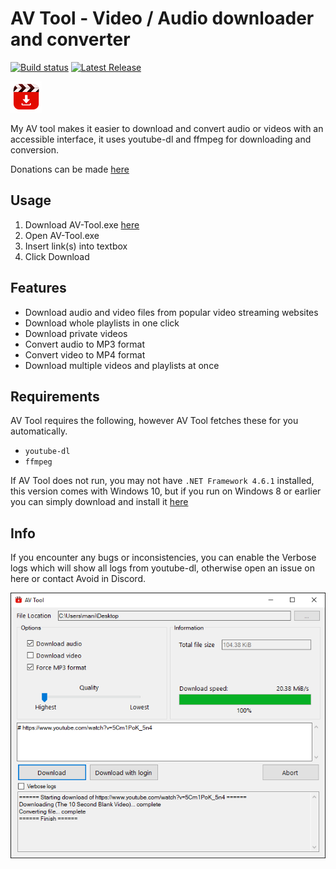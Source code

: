 # AV Tool - Video / Audio downloader and converter
[![Build status](https://ci.appveyor.com/api/projects/status/65594ghmtjavjw29?svg=true)](https://ci.appveyor.com/project/MartinNielsenDev/av-tool)
[![Latest Release](https://img.shields.io/github/release/martinnielsendev/av-tool.svg)](https://github.com/MartinNielsenDev/av-tool/releases)

![icon](https://raw.githubusercontent.com/MartinNielsenDev/AV-Tool/master/AV-Tool/Resources/small_icon.png)

My AV tool makes it easier to download and convert audio or videos with an accessible interface, it uses youtube-dl and ffmpeg for downloading and conversion.


Donations can be made [here](https://paypal.me/avoidlol)
## Usage
1. Download AV-Tool.exe [here](https://github.com/MartinNielsenDev/AV-Tool/releases)
2. Open AV-Tool.exe
3. Insert link(s) into textbox
4. Click Download
## Features
* Download audio and video files from popular video streaming websites
* Download whole playlists in one click
* Download private videos
* Convert audio to MP3 format
* Convert video to MP4 format
* Download multiple videos and playlists at once
## Requirements
AV Tool requires the following, however AV Tool fetches these for you automatically.
* `youtube-dl`
* `ffmpeg`

If AV Tool does not run, you may not have `.NET Framework 4.6.1` installed, this version comes with Windows 10, but if you run on Windows 8 or earlier you can simply download and install it [here](https://www.microsoft.com/en-us/download/details.aspx?id=49981)
## Info
If you encounter any bugs or inconsistencies, you can enable the Verbose logs which will show all logs from youtube-dl, otherwise open an issue on here or contact Avoid in Discord.

![av tool](https://raw.githubusercontent.com/MartinNielsenDev/AV-Tool/master/preview.png)
